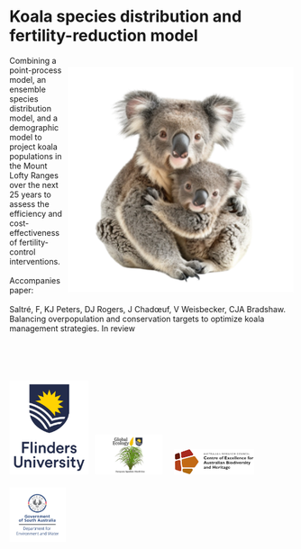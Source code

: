 # Koala species distribution and fertility-reduction model
<img align="right" src="www/koala.png" alt="koala & joey" width="400" style="margin-top: 20px">
Combining a point-process model, an ensemble species distribution model, and a demographic model to project koala populations in the Mount Lofty Ranges over the next 25 years to assess the efficiency and cost-effectiveness of fertility-control interventions.<br>
<br>
Accompanies paper:<br>
<br>
Saltré, F, KJ Peters, DJ Rogers, J Chadœuf, V Weisbecker, CJA Bradshaw. Balancing overpopulation and conservation targets to optimize koala management strategies. In review<br>
<br>
<br>
<br>
<p><a href="https://www.flinders.edu.au"><img align="bottom-left" src="www/Flinders_University_Logo_Stacked_RGB_Master.jpg" alt="Flinders University" width="140" style="margin-top: 20px"></a> &nbsp; <a href="https://globalecologyflinders.com"><img align="bottom-left" src="www/GEL Logo Kaurna New Transp.png" alt="GEL" width="120" style="margin-top: 20px"></a> &nbsp; &nbsp; <a href="https://EpicAustralia.org.au"><img align="bottom-left" src="www/CabahFCL.jpg" alt="CABAH logo" height="45" style="margin-top: 20px"></a> &nbsp; &nbsp; <a href="https://www.environment.sa.gov.au/"><img align="bottom-left" src="www/SADEWlogo.png" alt="DEW" width="100" style="margin-top: 20px"></a></p>


